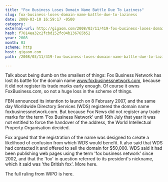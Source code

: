 ```yaml
---
title: "Fox Business Loses Domain Name Battle Due To Laziness"
slug: fox-business-loses-domain-name-battle-due-to-laziness
date: 2008-03-10 16:59:17 -0500
category: 
external-url: http://gigaom.com/2008/03/11/419-fox-business-loses-domain-name-battle-due-to-laziness/
hash: f7014ea32c2fcbd152fc04b136765b52
year: 2008
month: 03
scheme: http
host: gigaom.com
path: /2008/03/11/419-fox-business-loses-domain-name-battle-due-to-laziness/

---
```


Talk about being dumb on the smallest of things: Fox Business Network has lost its battle for the domain name www.foxbusinessnetwork.com, because it did not register its trade marks early enough. Of course it owns FoxBusiness.com, so not a huge loss in the scheme of things.



FBN announced its intention to launch on 8 February 2007, and the same day Worldwide Directory Services (WDS) registered the domain name foxbusinessnetwork.com. But because Fox News did not register any trade marks for the term 'Fox Business Network' until 16th July that year it was not entitled to force the handover of the address, the World Intellectual Property Organisation decided.



Fox argued that the registration of the name was designed to create a likelihood of confusion from which WDS would benefit. It also said that WDS had contacted it and offered to sell the domain for $50,000. WDS said it had been publishing web pages using the term 'fox business network' since 2002, and that the 'fox' in question referred to its president's nickname, which it said was 'the British fox'. More here.



The full ruling from WIPO is here.
